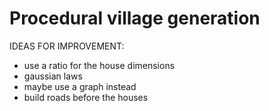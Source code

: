 # Procedural village generation

IDEAS FOR IMPROVEMENT:
- use a ratio for the house dimensions
- gaussian laws
- maybe use a graph instead
- build roads before the houses

